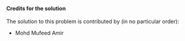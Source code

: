 #### Credits for the solution
The solution to this problem is contributed by (in no particular order):
- Mohd Mufeed Amir
